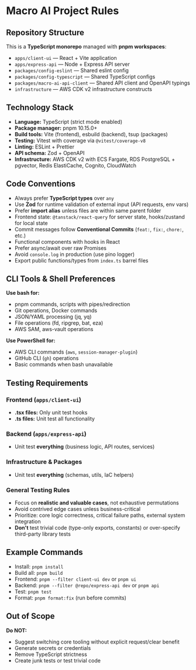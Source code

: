 # Macro AI Project Rules

## Repository Structure

This is a **TypeScript monorepo** managed with **pnpm workspaces**:

- `apps/client-ui` — React + Vite application
- `apps/express-api` — Node + Express API server
- `packages/config-eslint` — Shared eslint config
- `packages/config-typescript` — Shared TypeScript configs
- `packages/macro-ai-api-client` — Shared API client and OpenAPI typings
- `infrastructure` — AWS CDK v2 infrastructure constructs

## Technology Stack

- **Language:** TypeScript (strict mode enabled)
- **Package manager:** pnpm 10.15.0+
- **Build tools:** Vite (frontend), esbuild (backend), tsup (packages)
- **Testing:** Vitest with coverage via `@vitest/coverage-v8`
- **Linting:** ESLint + Prettier
- **API schema:** Zod + OpenAPI
- **Infrastructure:** AWS CDK v2 with ECS Fargate, RDS PostgreSQL + pgvector, Redis ElastiCache, Cognito, CloudWatch

## Code Conventions

- Always prefer **TypeScript types** over `any`
- Use **Zod** for runtime validation of external input (API requests, env vars)
- Prefer **import alias** unless files are within same parent folder
- Frontend state: `@tanstack/react-query` for server state, hooks/zustand for local state
- Commit messages follow **Conventional Commits** (`feat:`, `fix:`, `chore:`, etc.)
- Functional components with hooks in React
- Prefer async/await over raw Promises
- Avoid `console.log` in production (use pino logger)
- Export public functions/types from `index.ts` barrel files

## CLI Tools & Shell Preferences

**Use bash for:**

- pnpm commands, scripts with pipes/redirection
- Git operations, Docker commands
- JSON/YAML processing (jq, yq)
- File operations (fd, ripgrep, bat, eza)
- AWS SAM, aws-vault operations

**Use PowerShell for:**

- AWS CLI commands (`aws`, `session-manager-plugin`)
- GitHub CLI (`gh`) operations
- Basic commands when bash unavailable

## Testing Requirements

### Frontend (`apps/client-ui`)

- **.tsx files:** Only unit test hooks
- **.ts files:** Unit test all functionality

### Backend (`apps/express-api`)

- Unit test **everything** (business logic, API routes, services)

### Infrastructure & Packages

- Unit test **everything** (schemas, utils, IaC helpers)

### General Testing Rules

- Focus on **realistic and valuable cases**, not exhaustive permutations
- Avoid contrived edge cases unless business-critical
- Prioritize: core logic correctness, critical failure paths, external system integration
- **Don't** test trivial code (type-only exports, constants) or over-specify third-party library tests

## Example Commands

- Install: `pnpm install`
- Build all: `pnpm build`
- Frontend: `pnpm --filter client-ui dev` or `pnpm ui`
- Backend: `pnpm --filter @repo/express-api dev` or `pnpm api`
- Test: `pnpm test`
- Format: `pnpm format:fix` (run before commits)

## Out of Scope

**Do NOT:**

- Suggest switching core tooling without explicit request/clear benefit
- Generate secrets or credentials
- Remove TypeScript strictness
- Create junk tests or test trivial code
